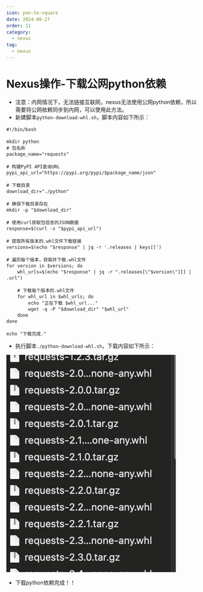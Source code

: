 ```yaml
---
icon: pen-to-square
date: 2024-06-27
order: 11
category:
  - nexus
tag:
  - nexus
---
```

# Nexus操作-下载公网python依赖

- 注意：内网情况下，无法链接互联网，nexus无法使用公网python依赖，所以需要将公网依赖同步到内网，可以使用此方法。
- 新建脚本`python-download-whl.sh`，脚本内容如下所示：

```
#!/bin/bash

mkdir python
# 包名称
package_name="requests"

# 构建PyPI API查询URL
pypi_api_url="https://pypi.org/pypi/$package_name/json"

# 下载目录
download_dir="./python"

# 确保下载目录存在
mkdir -p "$download_dir"

# 使用curl获取包信息的JSON数据
response=$(curl -s "$pypi_api_url")

# 提取所有版本的.whl文件下载链接
versions=$(echo "$response" | jq -r '.releases | keys[]')

# 遍历每个版本，获取并下载.whl文件
for version in $versions; do
    whl_urls=$(echo "$response" | jq -r ".releases[\"$version\"][] | .url")
    
    # 下载每个版本的.whl文件
    for whl_url in $whl_urls; do
        echo "正在下载 $whl_url..."
        wget -q -P "$download_dir" "$whl_url"
    done
done

echo "下载完成."
```

- 执行脚本`./python-download-whl.sh`，下载内容如下所示：

![image-20240627224034976](images/image-20240627224034976.png)

- 下载python依赖完成！！